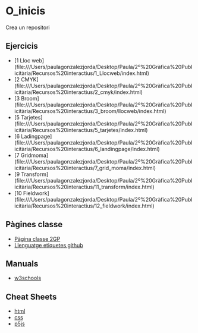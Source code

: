 # O_inicis
Crea un repositori

## Ejercicis
* [1 Lloc web] (file:///Users/paulagonzalezjorda/Desktop/Paula/2º%20Gràfica%20Publicitària/Recursos%20interactius/1_Llocweb/index.html)
* [2 CMYK] (file:///Users/paulagonzalezjorda/Desktop/Paula/2º%20Gràfica%20Publicitària/Recursos%20interactius/2_cmyk/index.html)
* [3 Broom]
(file:///Users/paulagonzalezjorda/Desktop/Paula/2º%20Gràfica%20Publicitària/Recursos%20interactius/3_broom/llocweb/index.html)
* [5 Tarjetes] (file:///Users/paulagonzalezjorda/Desktop/Paula/2º%20Gràfica%20Publicitària/Recursos%20interactius/5_tarjetes/index.html)
* [6 Ladingpage] (file:///Users/paulagonzalezjorda/Desktop/Paula/2º%20Gràfica%20Publicitària/Recursos%20interactius/6_landingpage/index.html)
* [7 Gridmoma] (file:///Users/paulagonzalezjorda/Desktop/Paula/2º%20Gràfica%20Publicitària/Recursos%20interactius/7_grid_moma/index.html)
* [9 Transform] (file:///Users/paulagonzalezjorda/Desktop/Paula/2º%20Gràfica%20Publicitària/Recursos%20interactius/11_transform/index.html)
* [10 Fieldwork] (file:///Users/paulagonzalezjorda/Desktop/Paula/2º%20Gràfica%20Publicitària/Recursos%20interactius/12_fieldwork/index.html)

## Pàgines classe
* [Pàgina classe 2GP](https://arquesm.github.io/2GP/)
* [Llenguatge etiquetes github](https://github.com/adam-p/markdown-here/wiki/Markdown-Cheatsheet)

## Manuals
* [w3schools](https://www.w3schools.com/)

## Cheat Sheets
* [html](https://websitesetup.org/HTML5-cheat-sheet.pdf)
* [css](https://websitesetup.org/wp-content/uploads/2016/10/wsu-css-cheat-sheet.pdf)
* [p5js](https://github.com/bmoren/p5js-cheat-sheet)
